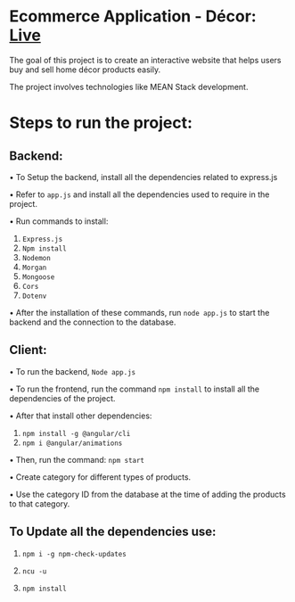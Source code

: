# Ecommerce Application - Décor: <a href='https://ecom-decor.vercel.app/'>Live</a>

The goal of this project is to create an interactive website that helps users buy and sell home décor products easily. 

The project involves technologies like MEAN Stack development.


# Steps to run the project:

## Backend:

•	To Setup the backend, install all the dependencies related to express.js

•	Refer to `app.js` and install all the dependencies used to require in the project.

•	Run commands to install: 

1.	`Express.js`
2.	`Npm install`
3.	`Nodemon`
4.	`Morgan`
5.	`Mongoose`
6.	`Cors`
7.	`Dotenv`

•	After the installation of these commands, run `node app.js` to start the backend and the connection to the database.

## Client:

•	To run the backend, 
  `Node app.js`
  
•	To run the frontend, run the command `npm install` to install all the dependencies of the project.

•	After that install other dependencies:

1.	`npm install -g @angular/cli`
2.	`npm i @angular/animations`

•	Then, run the command:
                         `npm start`

•	Create category for different types of products.

•	Use the category ID from the database at the time of adding the products to that category.

## To Update all the dependencies use:

1. `npm i -g npm-check-updates`

2. `ncu -u`

3. `npm install`
